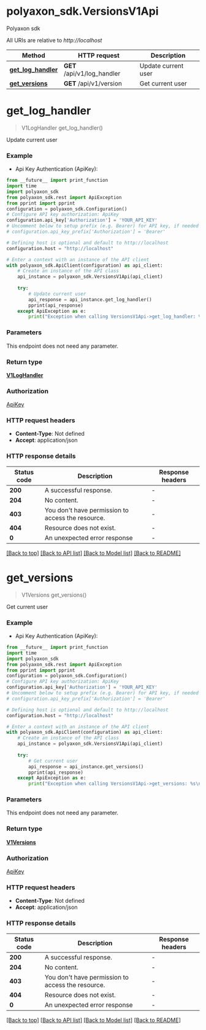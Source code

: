 # polyaxon_sdk.VersionsV1Api
Polyaxon sdk

All URIs are relative to *http://localhost*

Method | HTTP request | Description
------------- | ------------- | -------------
[**get_log_handler**](VersionsV1Api.md#get_log_handler) | **GET** /api/v1/log_handler | Update current user
[**get_versions**](VersionsV1Api.md#get_versions) | **GET** /api/v1/version | Get current user


# **get_log_handler**
> V1LogHandler get_log_handler()

Update current user

### Example

* Api Key Authentication (ApiKey):
```python
from __future__ import print_function
import time
import polyaxon_sdk
from polyaxon_sdk.rest import ApiException
from pprint import pprint
configuration = polyaxon_sdk.Configuration()
# Configure API key authorization: ApiKey
configuration.api_key['Authorization'] = 'YOUR_API_KEY'
# Uncomment below to setup prefix (e.g. Bearer) for API key, if needed
# configuration.api_key_prefix['Authorization'] = 'Bearer'

# Defining host is optional and default to http://localhost
configuration.host = "http://localhost"

# Enter a context with an instance of the API client
with polyaxon_sdk.ApiClient(configuration) as api_client:
    # Create an instance of the API class
    api_instance = polyaxon_sdk.VersionsV1Api(api_client)
    
    try:
        # Update current user
        api_response = api_instance.get_log_handler()
        pprint(api_response)
    except ApiException as e:
        print("Exception when calling VersionsV1Api->get_log_handler: %s\n" % e)
```

### Parameters
This endpoint does not need any parameter.

### Return type

[**V1LogHandler**](V1LogHandler.md)

### Authorization

[ApiKey](../README.md#ApiKey)

### HTTP request headers

 - **Content-Type**: Not defined
 - **Accept**: application/json

### HTTP response details
| Status code | Description | Response headers |
|-------------|-------------|------------------|
**200** | A successful response. |  -  |
**204** | No content. |  -  |
**403** | You don&#39;t have permission to access the resource. |  -  |
**404** | Resource does not exist. |  -  |
**0** | An unexpected error response |  -  |

[[Back to top]](#) [[Back to API list]](../README.md#documentation-for-api-endpoints) [[Back to Model list]](../README.md#documentation-for-models) [[Back to README]](../README.md)

# **get_versions**
> V1Versions get_versions()

Get current user

### Example

* Api Key Authentication (ApiKey):
```python
from __future__ import print_function
import time
import polyaxon_sdk
from polyaxon_sdk.rest import ApiException
from pprint import pprint
configuration = polyaxon_sdk.Configuration()
# Configure API key authorization: ApiKey
configuration.api_key['Authorization'] = 'YOUR_API_KEY'
# Uncomment below to setup prefix (e.g. Bearer) for API key, if needed
# configuration.api_key_prefix['Authorization'] = 'Bearer'

# Defining host is optional and default to http://localhost
configuration.host = "http://localhost"

# Enter a context with an instance of the API client
with polyaxon_sdk.ApiClient(configuration) as api_client:
    # Create an instance of the API class
    api_instance = polyaxon_sdk.VersionsV1Api(api_client)
    
    try:
        # Get current user
        api_response = api_instance.get_versions()
        pprint(api_response)
    except ApiException as e:
        print("Exception when calling VersionsV1Api->get_versions: %s\n" % e)
```

### Parameters
This endpoint does not need any parameter.

### Return type

[**V1Versions**](V1Versions.md)

### Authorization

[ApiKey](../README.md#ApiKey)

### HTTP request headers

 - **Content-Type**: Not defined
 - **Accept**: application/json

### HTTP response details
| Status code | Description | Response headers |
|-------------|-------------|------------------|
**200** | A successful response. |  -  |
**204** | No content. |  -  |
**403** | You don&#39;t have permission to access the resource. |  -  |
**404** | Resource does not exist. |  -  |
**0** | An unexpected error response |  -  |

[[Back to top]](#) [[Back to API list]](../README.md#documentation-for-api-endpoints) [[Back to Model list]](../README.md#documentation-for-models) [[Back to README]](../README.md)

